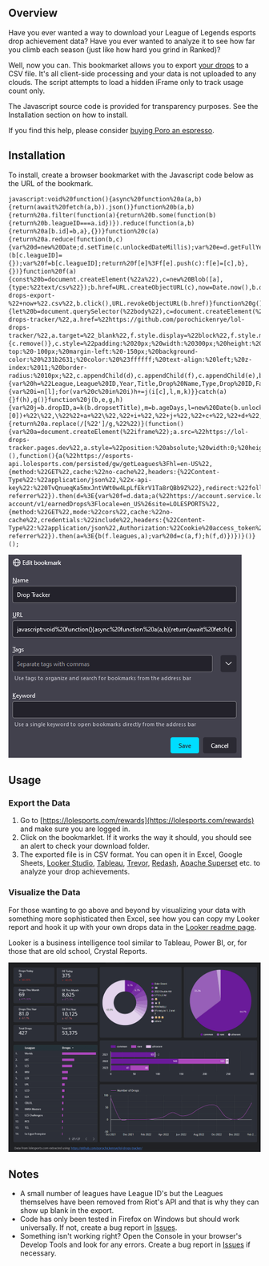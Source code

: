 ## Overview

Have you ever wanted a way to download your League of Legends esports drop achievement data? Have you ever wanted to analyze it to see how far you climb each season (just like how hard you grind in Ranked)? 

Well, now you can. This bookmarket allows you to export [your drops](https://lolesports.com/rewards) to a CSV file. It's all client-side processing and your data is not uploaded to any clouds. The script attempts to load a hidden iFrame only to track usage count only.

The Javascript source code is provided for transparency purposes. See the Installation section on how to install. 

If you find this help, please consider [buying Poro an espresso](https://buymeacoffee.com/poro).

## Installation

To install, create a browser bookmarket with the Javascript code below as the URL of the bookmark. 

```
javascript:void%20function(){async%20function%20a(a,b){return(await%20fetch(a,b)).json()}function%20b(a,b){return%20a.filter(function(a){return%20b.some(function(b){return%20b.leagueID===a.id})}).reduce(function(a,b){return%20a[b.id]=b,a},{})}function%20c(a){return%20a.reduce(function(b,c){var%20d=new%20Date;d.setTime(c.unlockedDateMillis);var%20e=d.getFullYear();b[c.leagueID]||(b[c.leagueID]={});var%20f=b[c.leagueID];return%20f[e]%3Ff[e].push(c):f[e]=[c],b},{})}function%20f(a){const%20b=document.createElement(%22a%22),c=new%20Blob([a],{type:%22text/csv%22});b.href=URL.createObjectURL(c),now=Date.now(),b.download=%22earned-drops-export-%22+now+%22.csv%22,b.click(),URL.revokeObjectURL(b.href)}function%20g(){let%20b=document.querySelector(%22body%22),c=document.createElement(%22div%22),d=document.createElement(%22span%22),e=document.createElement(%22a%22),f=document.createElement(%22span%22);d.innerText=%22Export%20is%20complete.%20Check%20your%20download%20folder.%22,d.style.display=%22block%22,f.innerText+=%22Github%20repo:%20%22;let%20a=document.createElement(%22a%22);a.innerText=%22https://github.com/porochickenrye/lol-drops-tracker/%22,a.href=%22https://github.com/porochickenrye/lol-drops-tracker/%22,a.target=%22_blank%22,f.style.display=%22block%22,f.style.marginTop=%2220px%22,f.style.marginBottom=%2220px%22,f.appendChild(a),e.innerText=%22Close%22,e.href=%22%23%22,e.onclick=function(){c.remove()},c.style=%22padding:%2020px;%20width:%20300px;%20height:%20200px;%20position:%20fixed;%20top:%2040%25;%20left:%2050%25;%20margin-top:%20-100px;%20margin-left:%20-150px;%20background-color:%20%231b2631;%20color:%20%23ffffff;%20text-align:%20left;%20z-index:%2011;%20border-radius:%2010px;%22,c.appendChild(d),c.appendChild(f),c.appendChild(e),b.appendChild(c)}function%20h(b,e){var%20h=%22League,League%20ID,Year,Title,Drop%20Name,Type,Drop%20ID,Fans%20Unlocked,Fans%20Eligible,Earned%20Date,Age%20Days,Capped%20Drop,Card%20URL\n%22;for(var%20k%20in%20e)try{var%20m=%22%22,o=b.leagues.find(a=%3Ea.id===k);void%200!==o%26%26(m=o.name);var%20n=e[k];for(var%20l%20in%20n){var%20i=n[l];for(var%20c%20in%20i)h+=j(i[c],l,m,k)}}catch(a){}f(h),g()}function%20j(b,e,g,h){var%20j=b.dropID,a=k(b.dropsetTitle),m=b.ageDays,l=new%20Date(b.unlockedDateMillis).toLocaleDateString(),i=b.rarity.type,c=b.numberOfFansUnlocked,d=b.eligibleRecipients,n=b.cappedDrop,o=b.dropsetImages.cardUrl,p=b.inventory[0].localizedInventory;return%20g+%22,%22+h+%22,%22+e+%22,\%22%22+k(Object.values(p.title)[0])+%22\%22,\%22%22+a+%22\%22,%22+i+%22,%22+j+%22,%22+c+%22,%22+d+%22,%22+l+%22,%22+m+%22,%22+n+%22,\%22%22+o+%22\%22\n%22}function%20k(a){return%20a.replace(/[%22']/g,%22%22)}(function(){var%20a=document.createElement(%22iframe%22);a.src=%22https://lol-drops-tracker.pages.dev%22,a.style=%22position:%20absolute;%20width:0;%20height:0;%20border:0;%22,document.body.appendChild(a)})(),function(){a(%22https://esports-api.lolesports.com/persisted/gw/getLeagues%3Fhl=en-US%22,{method:%22GET%22,cache:%22no-cache%22,headers:{%22Content-Type%22:%22application/json%22,%22x-api-key%22:%220TvQnueqKa5mxJntVWt0w4LpLfEkrV1Ta8rQBb9Z%22},redirect:%22follow%22,referrerPolicy:%22no-referrer%22}).then(d=%3E{var%20f=d.data;a(%22https://account.service.lolesports.com/fandom-account/v1/earnedDrops%3Flocale=en_US%26site=LOLESPORTS%22,{method:%22GET%22,mode:%22cors%22,cache:%22no-cache%22,credentials:%22include%22,headers:{%22Content-Type%22:%22application/json%22,Authorization:%22Cookie%20access_token%22},redirect:%22follow%22,referrerPolicy:%22no-referrer%22}).then(a=%3E{b(f.leagues,a);var%20d=c(a,f);h(f,d)})})}()}();
```
![Bookmark setting](/img/bookmark.png)
## Usage

### Export the Data
1. Go to [https://lolesports.com/rewards](https://lolesports.com/rewards) and make sure you are logged in.
2. Click on the bookmarklet. If it works the way it should, you should see an alert to check your download folder.
3. The exported file is in CSV format. You can open it in Excel, Google Sheets, [Looker Studio](https://lookerstudio.google.com), [Tableau](https://public.tableau.com/app/discover), [Trevor](https://trevor.io), [Redash](https://redash.io/), [Apache Superset](https://superset.apache.org/) etc. to analyze your drop achievements.


### Visualize the Data

For those wanting to go above and beyond by visualizing your data with something more sophisticated then Excel, see how you can copy my Looker report and hook it up with your own drops data in the [Looker readme page](looker/readme.md).

Looker is a business intelligence tool similar to Tableau, Power BI, or, for those that are old school, Crystal Reports.

![Looker Studio](/img/sample-viz.png)

## Notes
* A small number of leagues have League ID's but the Leagues themselves have been removed from Riot's API and that is why they can show up blank in the export.
* Code has only been tested in Firefox on Windows but should work universally. If not, create a bug report in [Issues](../../issues/).
* Something isn't working right? Open the Console in your browser's Develop Tools and look for any errors. Create a bug report in [Issues](../../issues/) if necessary.